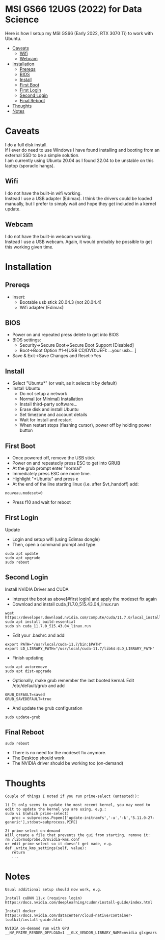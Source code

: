# MSI GS66 12UGS (2022) for Data Science

Here is how I setup my MSI GS66 (Early 2022, RTX 3070 Ti) to work with Ubuntu.

- [Caveats](#caveats)
   - [Wifi](#wifi)
   - [Webcam](#webcam)
- [Installation](#installation)
   - [Prereqs](#prereqs)
   - [BIOS](#bios)
   - [Install](#install)
   - [First Boot](#first-boot)
   - [First Login](#first-login)
   - [Second Login](#second-login)
   - [Final Reboot](#final-reboot)
- [Thoughts](#thoughts)
- [Notes](#notes)
 
# Caveats
I do a full disk install.  
If I ever do need to use Windows I have found installing and booting from an external SSD to be a simple solution.  
I am currently using Ubuntu 20.04 as I found 22.04 to be unstable on this laptop (sporadic hangs).
## Wifi
I do not have the built-in wifi working.  
Instead I use a USB adapter (Edimax). I think the drivers could be loaded manually, but I prefer to simply wait and hope they get included in a kernel update.
## Webcam
I do not have the built-in webcam working.  
Instead I use a USB webcam. Again, it would probably be possible to get this working given time.

# Installation
## Prereqs
   - Insert:
      - Bootable usb stick 20.04.3 (not 20.04.4)
      - Wifi adapter (Edimax)
## BIOS
   - Power on and repeated press delete to get into BIOS
   - BIOS settings:
      - Security->Secure Boot->Secure Boot Support [Disabled]
      - Boot->Boot Option #1->[USB CD/DVD:UEFI: ...your usb... ]
   - Save & Exit->Save Changes and Reset->Yes
## Install
   - Select "Ubuntu*" (or wait, as it selects it by default)
   - Install Ubuntu
      - Do not setup a network
      - Normal (or Minimal) Installation
      - Install third-party software...
      - Erase disk and install Ubuntu
      - Set timezone and account details
      - Wait for install and restart
      - When restart stops (flashing cursor), power off by holding power button
## First Boot
   - Once powered off, remove the USB stick
   - Power on and repeatedly press ESC to get into GRUB
   - At the grub prompt enter "normal"
   - Immediately press ESC one more time.
   - Highlight "*Ubuntu" and press e
   - At the end of the line starting linux (i.e. after $vt_handoff) add:
```
nouveau.modeset=0
```
   - Press f10 and wait for reboot
## First Login
Update
   - Login and setup wifi (using Edimax dongle)
   - Then, open a command prompt and type:
```
sudo apt update
sudo apt upgrade
sudo reboot
```
## Second Login
Install NVIDIA Driver and CUDA
   - Interupt the boot as above[#first login] and apply the modeset fix again
   - Download and install cuda_11.7.0_515.43.04_linux.run
```
wget https://developer.download.nvidia.com/compute/cuda/11.7.0/local_installers/cuda_11.7.0_515.43.04_linux.run
sudo apt install build-essential
sudo sh cuda_11.7.0_515.43.04_linux.run
```
   - Edit your .bashrc and add
```
export PATH="/usr/local/cuda-11.7/bin:$PATH"
export LD_LIBRARY_PATH="/usr/local/cuda-11.7/lib64:$LD_LIBRARY_PATH"
```
   - Finish updating
```
sudo apt autoremove
sudo apt dist-upgrade
```
   - Optionally, make grub remember the last booted kernal. Edit /etc/default/grub and add
```
GRUB_DEFAULT=saved
GRUB_SAVEDEFAULT=true
```
   - And update the grub configuration
```
sudo update-grub
```
## Final Reboot
```
sudo reboot
```
- There is no need for the modeset fix anymore.
- The Desktop should work
- The NVIDIA driver should be working too (on-demand)

# Thoughts
```
Couple of things I noted if you run prime-select (untested!):

1) It only seems to update the most recent kernel, you may need to edit to update the kernel you are using, e.g.:
sudo vi $(which prime-select)
   proc = subprocess.Popen(['update-initramfs','-u','-k','5.11.0-27-generic'],stdout=subprocess.PIPE)

2) prime-select on-demand
Will create a file that prevents the gui from starting, remove it:
rm /lib/modprobe.d/nvidia-kms.conf
or edit prime-select so it doesn't get made, e.g.
def _write_kms_settings(self, value):
   return
   ...
```
# Notes
```
Usual additional setup should now work, e.g.

Install cuDNN 11.x (requires login)
https://docs.nvidia.com/deeplearning/cudnn/install-guide/index.html

Install docker
https://docs.nvidia.com/datacenter/cloud-native/container-toolkit/install-guide.html

NVIDIA on-demand run with GPU 
__NV_PRIME_RENDER_OFFLOAD=1 __GLX_VENDOR_LIBRARY_NAME=nvidia glxgears
```
